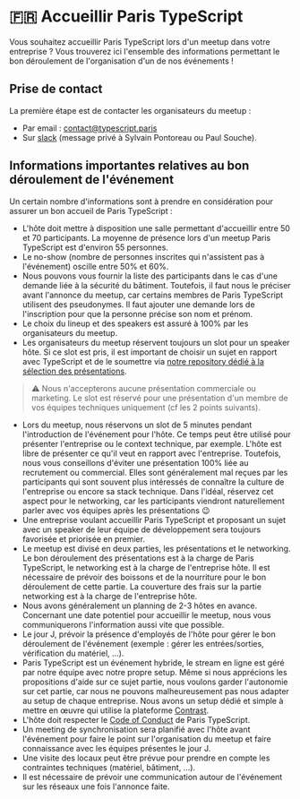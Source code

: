 # 🇫🇷 Accueillir Paris TypeScript

Vous souhaitez accueillir Paris TypeScript lors d'un meetup dans votre entreprise ? Vous trouverez ici l'ensemble des informations permettant le bon déroulement de l'organisation d'un de nos événements !

## Prise de contact

La première étape est de contacter les organisateurs du meetup :
- Par email : contact@typescript.paris
- Sur [slack](https://join.slack.com/t/typescript-paris/shared_invite/zt-4d4kroc7-4KnJfeIshMjJh4PlZZQVRg) (message privé à Sylvain Pontoreau ou Paul Souche).

## Informations importantes relatives au bon déroulement de l'événement

Un certain nombre d'informations sont à prendre en considération pour assurer un bon accueil de Paris TypeScript :

- L'hôte doit mettre à disposition une salle permettant d'accueillir entre 50 et 70 participants. La moyenne de présence lors d'un meetup Paris TypeScript est d'environ 55 personnes.
- Le no-show (nombre de personnes inscrites qui n'assistent pas à l'événement) oscille entre 50% et 60%.
- Nous pouvons vous fournir la liste des participants dans le cas d'une demande liée à la sécurité du bâtiment. Toutefois, il faut nous le préciser avant l'annonce du meetup, car certains membres de Paris TypeScript utilisent des pseudonymes. Il faut ajouter une demande lors de l'inscription pour que la personne précise son nom et prénom.
- Le choix du lineup et des speakers est assuré à 100% par les organisateurs du meetup.
- Les organisateurs du meetup réservent toujours un slot pour un speaker hôte. Si ce slot est pris, il est important de choisir un sujet en rapport avec TypeScript et de le soumettre via [notre repository dédié à la sélection des présentations](https://github.com/ParisTypeScript/talks). 
> ⚠ Nous n'accepterons aucune présentation commerciale ou marketing. Le slot est réservé pour une présentation d'un membre de vos équipes techniques uniquement (cf les 2 points suivants).
- Lors du meetup, nous réservons un slot de 5 minutes pendant l'introduction de l'événement pour l'hôte. Ce temps peut être utilisé pour présenter l'entreprise ou le context technique, par exemple. L'hôte est libre de présenter ce qu'il veut en rapport avec l'entreprise. Toutefois, nous vous conseillons d'éviter une présentation 100% liée au recrutement ou commercial. Elles sont généralement mal reçues par les participants qui sont souvent plus intéressés de connaître la culture de l'entreprise ou encore sa stack technique. Dans l'idéal, réservez cet aspect pour le networking, car les participants viendront naturellement parler avec vos équipes après les présentations 😉
- Une entreprise voulant accueillir Paris TypeScript et proposant un sujet avec un speaker de leur équipe de développement sera toujours favorisée et priorisée en premier.
- Le meetup est divisé en deux parties, les présentations et le networking. Le bon déroulement des présentations est à la charge de Paris TypeScript, le networking est à la charge de l'entreprise hôte. Il est nécessaire de prévoir des boissons et de la nourriture pour le bon déroulement de cette partie. La couverture des frais sur la partie networking est à la charge de l'entreprise hôte.
- Nous avons généralement un planning de 2-3 hôtes en avance. Concernant une date potentiel pour accueillir le meetup, nous vous communiquerons l'information aussi vite que possible.
- Le jour J, prévoir la présence d'employés de l'hôte pour gérer le bon déroulement de l'événement (exemple : gérer les entrées/sorties, vérification du matériel, ...).
- Paris TypeScript est un événement hybride, le stream en ligne est géré par notre équipe avec notre propre setup. Même si nous apprécions les propositions d'aide sur ce sujet partie, nous voulons garder l'autonomie sur cet partie, car nous ne pouvons malheureusement pas nous adapter au setup de chaque entreprise. Nous avons un setup dédié et simple à mettre en œuvre qui utilise la plateforme [Contrast](https://www.getcontrast.io/).
- L'hôte doit respecter le [Code of Conduct](https://github.com/ParisTypeScript/ParisTypeScript.github.io/blob/master/CODE_OF_CONDUCT.md) de Paris TypeScript.
- Un meeting de synchronisation sera planifié avec l'hôte avant l'événement pour faire le point sur l'organisation du meetup et faire connaissance avec les équipes présentes le jour J.
- Une visite des locaux peut être prévue pour prendre en compte les contraintes techniques (matériel, bâtiment, ...).
- Il est nécessaire de prévoir une communication autour de l'événement sur les réseaux une fois l'annonce faite.
